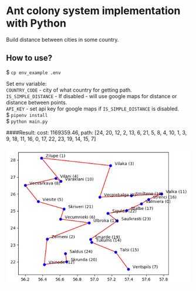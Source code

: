 # Ant colony system implementation with Python
Build distance between cities in some country.

## How to use?

$ `cp env_example .env`  

Set env variable:  
`COUNTRY_CODE` - city of what country for getting path.  
`IS_SIMPLE_DISTANCE` - If disabled - will use google maps for distance or distance between points.  
`API_KEY` - set api key for google maps if `IS_SIMPLE_DISTANCE` is disabled.  
$ `pipenv install`  
$ `python main.py`  

####Result:
cost: 1169359.46, path: [24, 20, 12, 2, 13, 6, 21, 5, 8, 4, 10, 1, 3, 9, 18, 11, 16, 0, 17, 22, 23, 19, 14, 15, 7]  

![](images/plot.png "Plot")
